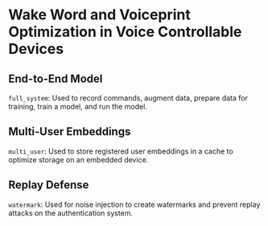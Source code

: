 # Wake Word and Voiceprint Optimization in Voice Controllable Devices 

## End-to-End Model
`full_system`: Used to record commands, augment data, prepare data for training, train a model, and run the model. 

## Multi-User Embeddings
`multi_user`: Used to store registered user embeddings in a cache to optimize storage on an embedded device.  

## Replay Defense
`watermark`: Used for noise injection to create watermarks and prevent replay attacks on the authentication system. 
